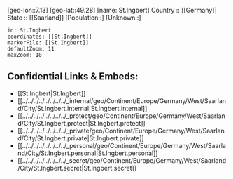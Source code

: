 ﻿---
location: [49.28,7.13] 
mapzoom: [7,12] 
mapmarker: city 
type: City
tags:
- geo/City


SpocWebEntityId: 34461
isDeleted: false
confidential: public

---
[geo-lon::7.13] 
[geo-lat::49.28] 
[name::St.Ingbert] 
Country :: [[Germany]]  
State :: [[Saarland]] 
[Population::] 
[Unknown::] 


```leaflet
id: St.Ingbert
coordinates: [[St.Ingbert]] 
markerFile: [[St.Ingbert]] 
defaultZoom: 11 
maxZoom: 18
```


## Confidential Links & Embeds: 
- [[St.Ingbert|St.Ingbert]]  
- [[../../../../../../../../_internal/geo/Continent/Europe/Germany/West/Saarland/City/St.Ingbert.internal|St.Ingbert.internal]] 
- [[../../../../../../../../_protect/geo/Continent/Europe/Germany/West/Saarland/City/St.Ingbert.protect|St.Ingbert.protect]] 
- [[../../../../../../../../_private/geo/Continent/Europe/Germany/West/Saarland/City/St.Ingbert.private|St.Ingbert.private]] 
- [[../../../../../../../../_personal/geo/Continent/Europe/Germany/West/Saarland/City/St.Ingbert.personal|St.Ingbert.personal]] 
- [[../../../../../../../../_secret/geo/Continent/Europe/Germany/West/Saarland/City/St.Ingbert.secret|St.Ingbert.secret]] 
